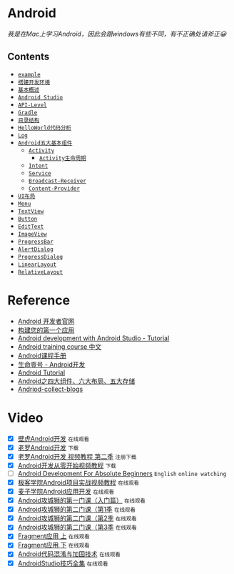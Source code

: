 # Android

_我是在Mac上学习Android，因此会跟windows有些不同，有不正确处请斧正😀_

## Contents

- [`example`](example/)
- [`搭建开发环境`](搭建开发环境/)
- [`基本概述`](基本概述)
- [`Android Studio`](Android-Studio)
- [`API-Level`](API-Level)
- [`Gradle`](Gradle/)
- [`目录结构`](目录结构/)
- [`HelloWorld代码分析`](HelloWorld代码分析/)
- [`Log`](Log/)
- [`Android五大基本组件`](Android五大基本组件/)
  - [`Activity`](Activity/)
    - [`Activity生命周期`](Activity#activity生命周期/)
  - [`Intent`](Intent/)
  - [`Service`](Service/)
  - [`Broadcast-Receiver`](Broadcast-Receiver/)
  - [`Content-Provider`](Content-Provider/)
- [`UI布局`](UI布局/)
- [`Menu`](Menu/)
- [`TextView`](TextView/)
- [`Button`](Button/)
- [`EditText`](EditText/)
- [`ImageView`](ImageView/)
- [`ProgressBar`](ProgressBar/)
- [`AlertDialog`](AlertDialog/)
- [`ProgressDialog`](ProgressDialog/)
- [`LinearLayout`](LinearLayout/)
- [`RelativeLayout`](RelativeLayout/)

# Reference
- [Android 开发者官网](https://developer.android.com/index.html)
- [构建您的第一个应用](https://developer.android.com/training/basics/firstapp/index.html?hl=p)
- [Android development with Android Studio - Tutorial](http://www.vogella.com/tutorials/Android/article.html)
- [Android training course 中文](https://github.com/kesenhoo/android-training-course-in-chinese)
- [Android课程手册](https://www.gitbook.com/book/mobile100/android/details)
- [生命壹号 - Android开发](http://www.cnblogs.com/smyhvae/category/587732.html)
- [Android Tutorial](https://www.tutorialspoint.com/android/index.htm)
- [Android之四大组件、六大布局、五大存储](http://blog.csdn.net/shenggaofei/article/details/52450668)
- [Andriod-collect-blogs](https://github.com/ZQiang94/Andriod-collect-blogs)

# Video
- [x] [壁虎Android开发](http://www.51zxw.net/list.aspx?cid=445) `在线观看`
- [x] [老罗Android开发](http://www.xuexi111.com/jiaocheng/shipin/32886.html) `下载`
- [x] [老罗Android开发 视频教程 第二季](http://luo.apkbus.com/) `注册下载`
- [x] [Android开发从零开始视频教程](http://www.xuexi111.com/jiaocheng/shipin/26275.html) `下载`
- [ ] [Android Development For Absolute Beginners](https://www.youtube.com/playlist?list=PLB03EA9545DD188C3) `English` `online watching`
- [x] [极客学院Android项目实战视频教程](http://www.php.cn/course/330.html) `在线观看`
- [x] [麦子学院Android应用开发](http://www.maiziedu.com/course/android/) `在线观看`
- [x] [Android攻城狮的第一门课（入门篇）](http://www.imooc.com/learn/96) `在线观看`
- [x] [Android攻城狮的第二门课（第1季](http://www.imooc.com/learn/107) `在线观看`
- [x] [Android攻城狮的第二门课（第2季](http://www.imooc.com/learn/142) `在线观看`
- [x] [Android攻城狮的第二门课（第3季](http://www.imooc.com/learn/179) `在线观看`
- [x] [Fragment应用 上](http://www.imooc.com/learn/894) `在线观看`
- [x] [Fragment应用 下](http://www.imooc.com/learn/904) `在线观看`
- [x] [Android代码混淆与加固技术](http://www.imooc.com/learn/879) `在线观看`
- [x] [AndroidStudio技巧全集](http://www.imooc.com/learn/650) `在线观看`
